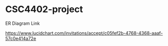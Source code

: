 # CSC4402-project


ER Diagram Link

https://www.lucidchart.com/invitations/accept/c05fef2b-4768-4368-aaaf-57c0e414a72e
